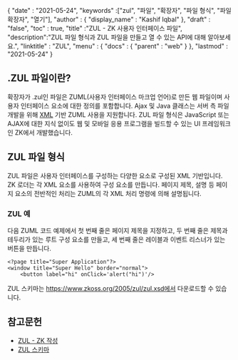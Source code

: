 {
  "date" : "2021-05-24",
  "keywords" :["zul", "파일", "확장자", "파일 형식", "파일 확장자", "열기"],
  "author" : {
    "display_name" : "Kashif Iqbal"
},
  "draft" : "false",
  "toc" : true,
  "title" :"ZUL - ZK 사용자 인터페이스 파일",
  "description":"ZUL 파일 형식과 ZUL 파일을 만들고 열 수 있는 API에 대해 알아보세요.",
  "linktitle" : "ZUL",
  "menu" : {
    "docs" : {
      "parent" : "web"
}
},
  "lastmod" : "2021-05-24"
}

## .ZUL 파일이란?

확장자가 .zul인 파일은 ZUML(사용자 인터페이스 마크업 언어)로 만든 웹 파일이며 사용자 인터페이스 요소에 대한 정의를 포함합니다. Ajax 및 Java 클래스는 서버 측 파일 개발을 위해 [XML](/ko/web/xml/) 기반 ZUML 사용을 지원합니다. ZUL 파일 형식은 JavaScript 또는 AJAX에 대한 지식 없이도 웹 및 모바일 응용 프로그램을 빌드할 수 있는 UI 프레임워크인 ZK에서 개발했습니다.

## ZUL 파일 형식

ZUL 파일은 사용자 인터페이스를 구성하는 다양한 요소로 구성된 XML 기반입니다. ZK 로더는 각 XML 요소를 사용하여 구성 요소를 만듭니다. 페이지 제목, 설명 등 페이지 요소의 전반적인 처리는 ZUML의 각 XML 처리 명령에 의해 설명됩니다.

### ZUL 예

다음 ZUML 코드 예제에서 첫 번째 줄은 페이지 제목을 지정하고, 두 번째 줄은 제목과 테두리가 있는 루트 구성 요소를 만들고, 세 번째 줄은 레이블과 이벤트 리스너가 있는 버튼을 만듭니다.

```
<?page title="Super Application"?>
<window title="Super Hello" border="normal">
    <button label="hi" onClick='alert("hi")'/>
```
ZUL 스키마는 https://www.zkoss.org/2005/zul/zul.xsd에서 다운로드할 수 있습니다.
## 참고문헌

* [ZUL - ZK 작성](https://www.zkoss.org/wiki/ZK_Getting_Started/Tutorial)
* [ZUL 스키마](https://www.zkoss.org/2005/zul/zul.xsd)

